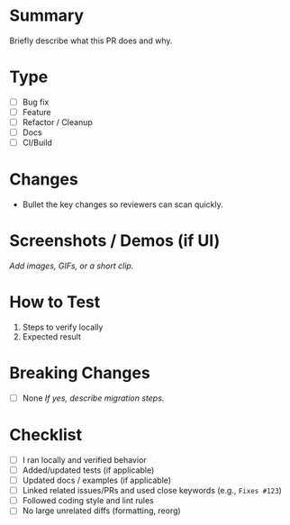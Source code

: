 # Summary

Briefly describe what this PR does and why.

# Type

- [ ] Bug fix
- [ ] Feature
- [ ] Refactor / Cleanup
- [ ] Docs
- [ ] CI/Build

# Changes

- Bullet the key changes so reviewers can scan quickly.

# Screenshots / Demos (if UI)

_Add images, GIFs, or a short clip._

# How to Test

1. Steps to verify locally
2. Expected result

# Breaking Changes

- [ ] None _If yes, describe migration steps._

# Checklist

- [ ] I ran locally and verified behavior
- [ ] Added/updated tests (if applicable)
- [ ] Updated docs / examples (if applicable)
- [ ] Linked related issues/PRs and used close keywords (e.g., `Fixes #123`)
- [ ] Followed coding style and lint rules
- [ ] No large unrelated diffs (formatting, reorg)
